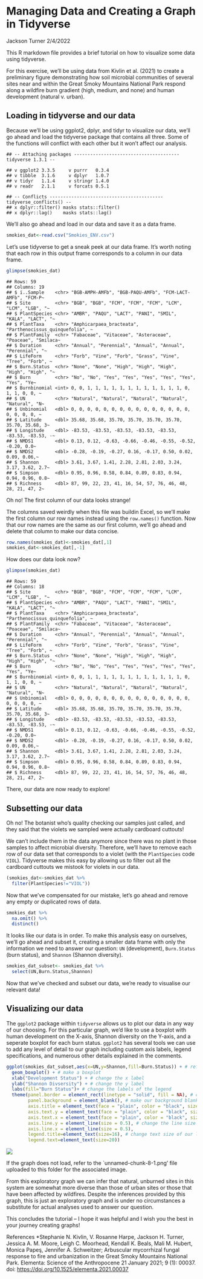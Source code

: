 Managing Data and Creating a Graph in Tidyverse
================
Jackson Turner
2/4/2022

This R markdown file provides a brief tutorial on how to visualize some
data using tidyverse.

For this exercise, we’ll be using data from Kivlin et al. (2021) to
create a preliminary figure demonstrating how soil microbial communities
of several sites near and within the Great Smoky Mountains National Park
respond along a wildfire burn gradient (high, medium, and none) and
human development (natural v. urban).

## Loading in tidyverse and our data

Because we’ll be using ggplot2, dplyr, and tidyr to visualize our data,
we’ll go ahead and load the tidyverse package that contains all three.
Some of the functions will conflict with each other but it won’t affect
our analysis.

    ## -- Attaching packages --------------------------------------- tidyverse 1.3.1 --

    ## v ggplot2 3.3.5     v purrr   0.3.4
    ## v tibble  3.1.6     v dplyr   1.0.7
    ## v tidyr   1.1.4     v stringr 1.4.0
    ## v readr   2.1.1     v forcats 0.5.1

    ## -- Conflicts ------------------------------------------ tidyverse_conflicts() --
    ## x dplyr::filter() masks stats::filter()
    ## x dplyr::lag()    masks stats::lag()

We’ll also go ahead and load in our data and save it as a data frame.

``` r
smokies_dat<-read.csv("Smokies_ENV.csv")
```

Let’s use tidyverse to get a sneak peek at our data frame. It’s worth
noting that each row in this output frame corresponds to a column in our
data frame.

``` r
glimpse(smokies_dat)
```

    ## Rows: 59
    ## Columns: 19
    ## $ ï..Sample    <chr> "BGB-AMPH-AMFb", "BGB-PAQU-AMFb", "FCM-LACT-AMFb", "FCM-P~
    ## $ Site         <chr> "BGB", "BGB", "FCM", "FCM", "FCM", "LCM", "LCM", "LGB", "~
    ## $ PlantSpecies <chr> "AMBR", "PAQU", "LACT", "PANI", "SMIL", "KALA", "LACT", "~
    ## $ PlantTaxa    <chr> "Amphicarpaea_bracteata", "Parthenocissus_quinquefolia", ~
    ## $ PlantFamily  <chr> "Fabaceae", "Vitaceae", "Asteraceae", "Poaceae", "Smilaca~
    ## $ Duration     <chr> "Annual", "Perennial", "Annual", "Annual", "Perennial", "~
    ## $ LifeForm     <chr> "Forb", "Vine", "Forb", "Grass", "Vine", "Tree", "Forb", ~
    ## $ Burn.Status  <chr> "None", "None", "High", "High", "High", "High", "High", "~
    ## $ Burn         <chr> "No", "No", "Yes", "Yes", "Yes", "Yes", "Yes", "Yes", "Ye~
    ## $ Burnbinomial <int> 0, 0, 1, 1, 1, 1, 1, 1, 1, 1, 1, 1, 1, 1, 0, 1, 1, 0, 0, ~
    ## $ UN           <chr> "Natural", "Natural", "Natural", "Natural", "Natural", "N~
    ## $ Unbinomial   <dbl> 0, 0, 0, 0, 0, 0, 0, 0, 0, 0, 0, 0, 0, 0, 0, 0, 0, 0, 0, ~
    ## $ Latitude     <dbl> 35.68, 35.68, 35.70, 35.70, 35.70, 35.70, 35.70, 35.68, 3~
    ## $ Longitude    <dbl> -83.53, -83.53, -83.53, -83.53, -83.53, -83.53, -83.53, -~
    ## $ NMDS1        <dbl> 0.13, 0.12, -0.63, -0.66, -0.46, -0.55, -0.52, -0.20, 0.0~
    ## $ NMDS2        <dbl> -0.28, -0.19, -0.27, 0.16, -0.17, 0.50, 0.02, 0.09, 0.06,~
    ## $ Shannon      <dbl> 3.61, 3.67, 1.41, 2.28, 2.81, 2.03, 3.24, 3.17, 3.62, 2.7~
    ## $ Simpson      <dbl> 0.95, 0.96, 0.58, 0.84, 0.89, 0.83, 0.94, 0.94, 0.96, 0.8~
    ## $ Richness     <dbl> 87, 99, 22, 23, 41, 16, 54, 57, 76, 46, 48, 28, 21, 47, 2~

Oh no\! The first column of our data looks strange\!

The columns saved weirdly when this file was buildin Excel, so we’ll
make the first column our row names instead using the `row.names()`
function. Now that our row names are the same as our first column, we’ll
go ahead and delete that column to make our data concise.

``` r
row.names(smokies_dat)<-smokies_dat[,1]
smokies_dat<-smokies_dat[,-1]
```

How does our data look now?

``` r
glimpse(smokies_dat)
```

    ## Rows: 59
    ## Columns: 18
    ## $ Site         <chr> "BGB", "BGB", "FCM", "FCM", "FCM", "LCM", "LCM", "LGB", "~
    ## $ PlantSpecies <chr> "AMBR", "PAQU", "LACT", "PANI", "SMIL", "KALA", "LACT", "~
    ## $ PlantTaxa    <chr> "Amphicarpaea_bracteata", "Parthenocissus_quinquefolia", ~
    ## $ PlantFamily  <chr> "Fabaceae", "Vitaceae", "Asteraceae", "Poaceae", "Smilaca~
    ## $ Duration     <chr> "Annual", "Perennial", "Annual", "Annual", "Perennial", "~
    ## $ LifeForm     <chr> "Forb", "Vine", "Forb", "Grass", "Vine", "Tree", "Forb", ~
    ## $ Burn.Status  <chr> "None", "None", "High", "High", "High", "High", "High", "~
    ## $ Burn         <chr> "No", "No", "Yes", "Yes", "Yes", "Yes", "Yes", "Yes", "Ye~
    ## $ Burnbinomial <int> 0, 0, 1, 1, 1, 1, 1, 1, 1, 1, 1, 1, 1, 1, 0, 1, 1, 0, 0, ~
    ## $ UN           <chr> "Natural", "Natural", "Natural", "Natural", "Natural", "N~
    ## $ Unbinomial   <dbl> 0, 0, 0, 0, 0, 0, 0, 0, 0, 0, 0, 0, 0, 0, 0, 0, 0, 0, 0, ~
    ## $ Latitude     <dbl> 35.68, 35.68, 35.70, 35.70, 35.70, 35.70, 35.70, 35.68, 3~
    ## $ Longitude    <dbl> -83.53, -83.53, -83.53, -83.53, -83.53, -83.53, -83.53, -~
    ## $ NMDS1        <dbl> 0.13, 0.12, -0.63, -0.66, -0.46, -0.55, -0.52, -0.20, 0.0~
    ## $ NMDS2        <dbl> -0.28, -0.19, -0.27, 0.16, -0.17, 0.50, 0.02, 0.09, 0.06,~
    ## $ Shannon      <dbl> 3.61, 3.67, 1.41, 2.28, 2.81, 2.03, 3.24, 3.17, 3.62, 2.7~
    ## $ Simpson      <dbl> 0.95, 0.96, 0.58, 0.84, 0.89, 0.83, 0.94, 0.94, 0.96, 0.8~
    ## $ Richness     <dbl> 87, 99, 22, 23, 41, 16, 54, 57, 76, 46, 48, 28, 21, 47, 2~

There, our data are now ready to explore\!

## Subsetting our data

Oh no\! The botanist who’s quality checking our samples just called, and
they said that the violets we sampled were actually cardboard cuttouts\!

We can’t include them in the data anymore since there was no plant in
those samples to affect microbial diversity. Therefore, we’ll have to
remove each row of our data set that corresponds to a violet (with the
`PlantSpecies` code `VIOL`). Tidyverse makes this easy by allowing us to
filter out all the cardboard cuttouts we mistook for violets in our
data.

``` r
(smokies_dat<-smokies_dat %>%
  filter(PlantSpecies!="VIOL"))
```

Now that we’ve compensated for our mistake, let’s go ahead and remove
any empty or duplicated rows of data.

``` r
smokies_dat %>%
  na.omit() %>%
  distinct()
```

It looks like our data is in order. To make this analysis easy on
ourselves, we’ll go ahead and subset it, creating a smaller data frame
with only the information we need to answer our question: `UN`
(development), `Burn.Status` (burn status), and `Shannon` (Shannon
diversity).

``` r
smokies_dat_subset<- smokies_dat %>%
  select(UN,Burn.Status,Shannon)
```

Now that we’ve checked and subset our data, we’re ready to visualise our
relevant data\!

## Visualizing our data

The `ggplot2` package within `tidyverse` allows us to plot our data in
any way of our choosing. For this particular graph, we’d like to use a
boxplot with human development on the X-axis, Shannon diversity on the
Y-axis, and a seperate boxplot for each burn status. `ggplot2` has
several tools we can use to add any level of detail to our graph
including custom axis labels, legend specifications, and numerous other
details explained in the comments.

``` r
ggplot(smokies_dat_subset,aes(x=UN,y=Shannon,fill=Burn.Status)) + # reference our relevant data for later
  geom_boxplot() + # make a boxplot
  xlab("Development Status") + # change the x label
  ylab("Shannon Divsersity") + # change the y label
  labs(fill="Burn Status")+ # change the labels of the legend
  theme(panel.border = element_rect(linetype = "solid", fill = NA), # customize our axes' appearance
        panel.background = element_blank(), # make our background blank
        axis.title = element_text(face = "plain", color = "black", size = 18), # change the font sizes
        axis.text.y = element_text(face = "plain", color = "black", size = 10),
        axis.text.x = element_text(face = "plain", color = "black", size = 10),
        axis.line.y = element_line(size = 0.5), # change the line size of our axes
        axis.line.x = element_line(size = 0.5),
        legend.title=element_text(size=16), # change text size of our legend
        legend.text=element_text(size=20))
```

![](JT_Tidyverse_Graph_2_4_22_files/figure-gfm/pressure-1.png)<!-- -->

If the graph does not load, refer to the \`unnamed-chunk-8-1.png’ file
uploaded to this folder for the associated image.

From this exploratory graph we can infer that natural, unburned sites in
this system are somewhat more diverse than those of urban sites or those
that have been affected by wildfires. Despite the inferences provided by
this graph, this is just an exploratory graph and is under no
circumstances a substitute for actual analyses used to answer our
question.

This concludes the tutorial – I hope it was helpful and I wish you the
best in your journey creating graphs\!

References \*Stephanie N. Kivlin, V. Rosanne Harpe, Jackson H. Turner,
Jessica A. M. Moore, Leigh C. Moorhead, Kendall K. Beals, Mali M.
Hubert, Monica Papeş, Jennifer A. Schweitzer; Arbuscular mycorrhizal
fungal response to fire and urbanization in the Great Smoky Mountains
National Park. Elementa: Science of the Anthropocene 21 January 2021; 9
(1): 00037. doi: <https://doi.org/10.1525/elementa.2021.00037>
